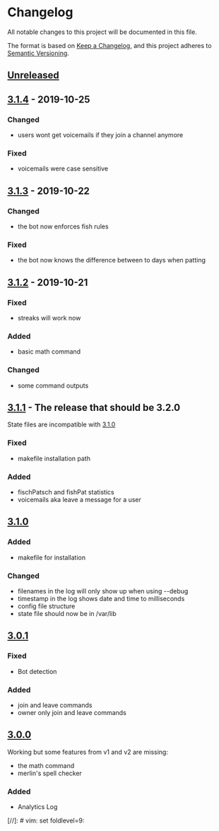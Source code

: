 # Changelog
All notable changes to this project will be documented in this file.

The format is based on [Keep a Changelog](https://keepachangelog.com/en/1.0.0/),
and this project adheres to [Semantic Versioning](https://semver.org/spec/v2.0.0.html).

## [Unreleased]

## [3.1.4] - 2019-10-25

### Changed

* users wont get voicemails if they join a channel anymore

### Fixed

* voicemails were case sensitive

## [3.1.3] - 2019-10-22

### Changed

* the bot now enforces fish rules

### Fixed

* the bot now knows the difference between to days when patting

## [3.1.2] - 2019-10-21

### Fixed

* streaks will work now

### Added

* basic math command

### Changed

* some command outputs

## [3.1.1] - The release that should be 3.2.0

State files are incompatible with [3.1.0]

### Fixed

* makefile installation path

### Added

* fischPatsch and fishPat statistics
* voicemails aka leave a message for a user

## [3.1.0]

### Added

* makefile for installation

### Changed

* filenames in the log will only show up when using --debug
* timestamp in the log shows date and time to milliseconds
* config file structure
* state file should now be in /var/lib

## [3.0.1]

### Fixed

* Bot detection

### Added

* join and leave commands
* owner only join and leave commands

## [3.0.0]

Working but some features from v1 and v2 are missing:

* the math command
* merlin's spell checker

### Added

* Analytics Log

[Unreleased]: https://github.com/Chronophylos/chb3/compare/v3.1.4..HEAD
[3.1.4]: https://github.com/Chronophylos/chb3/compare/v3.1.3..v3.1.4
[3.1.3]: https://github.com/Chronophylos/chb3/compare/v3.1.2..v3.1.3
[3.1.2]: https://github.com/Chronophylos/chb3/compare/v3.1.1..v3.1.2
[3.1.1]: https://github.com/Chronophylos/chb3/compare/v3.1.0..v3.1.1
[3.1.0]: https://github.com/Chronophylos/chb3/compare/v3.0.1..v3.1.0
[3.0.1]: https://github.com/Chronophylos/chb3/compare/v3.0.0..v3.0.1
[3.0.0]: https://github.com/Chronophylos/chb3/releases/tag/v3.0.0

[//]: # vim: set foldlevel=9:
